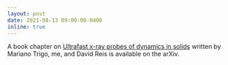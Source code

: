 ```yaml
---
layout: post
date: 2021-08-13 09:00:00-0400
inline: true
---
```


A book chapter on [Ultrafast x-ray probes of dynamics in solids](/publications/#Trigo2021ultrafast) written by Mariano Trigo, me, and David Reis is available on the arXiv.

